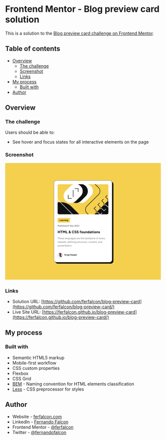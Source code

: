 # Frontend Mentor - Blog preview card solution

This is a solution to the [Blog preview card challenge on Frontend Mentor](https://www.frontendmentor.io/challenges/blog-preview-card-ckPaj01IcS).

## Table of contents

- [Overview](#overview)
  - [The challenge](#the-challenge)
  - [Screenshot](#screenshot)
  - [Links](#links)
- [My process](#my-process)
  - [Built with](#built-with)
- [Author](#author)

## Overview

### The challenge

Users should be able to:

- See hover and focus states for all interactive elements on the page

### Screenshot

![](./screenshot.png)

### Links

- Solution URL: [https://github.com/ferfalcon/blog-preview-card](https://github.com/ferfalcon/blog-preview-card/)
- Live Site URL: [https://ferfalcon.github.io/blog-preview-card](https://ferfalcon.github.io/blog-preview-card/)

## My process

### Built with

- Semantic HTML5 markup
- Mobile-first workflow
- CSS custom properties
- Flexbox
- CSS Grid
- [BEM](https://getbem.com/) - Naming convention for HTML elements classification
- [Less](https://lesscss.org/) - CSS preprocessor for styles

## Author

- Website - [ferfalcon.com](http://ferfalcon.com/)
- LinkedIn - [Fernando Falcon](https://www.linkedin.com/in/fernandofalcon/)
- Frontend Mentor - [@ferfalcon](https://www.frontendmentor.io/profile/ferfalcon/)
- Twitter - [@fernandofalcon](https://www.twitter.com/fernandofalcon/)